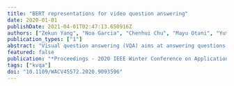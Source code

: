 ```yaml
---
title: "BERT representations for video question answering"
date: 2020-01-01
publishDate: 2021-04-01T02:47:13.650916Z
authors: ["Zekun Yang", "Noa Garcia", "Chenhui Chu", "Mayu Otani", "Yuta Nakashima", "Haruo Takemura"]
publication_types: ["1"]
abstract: "Visual question answering (VQA) aims at answering questions about the visual content of an image or a video. Currently, most work on VQA is focused on image-based question answering, and less attention has been paid into answering questions about videos. However, VQA in video presents some unique challenges that are worth studying: it not only requires to model a sequence of visual features over time, but often it also needs to reason about associated subtitles. In this work, we propose to use BERT, a sequential modelling technique based on Transformers, to encode the complex semantics from video clips. Our proposed model jointly captures the visual and language information of a video scene by encoding not only the subtitles but also a sequence of visual concepts with a pretrained language-based Transformer. In our experiments, we exhaustively study the performance of our model by taking different input arrangements, showing outstanding improvements when compared against previous work on two well-known video VQA datasets: TVQA and Pororo."
featured: false
publication: "*Proceedings - 2020 IEEE Winter Conference on Applications of Computer Vision, WACV 2020*"
tags: ["kvqa"]
doi: "10.1109/WACV45572.2020.9093596"
---
```


